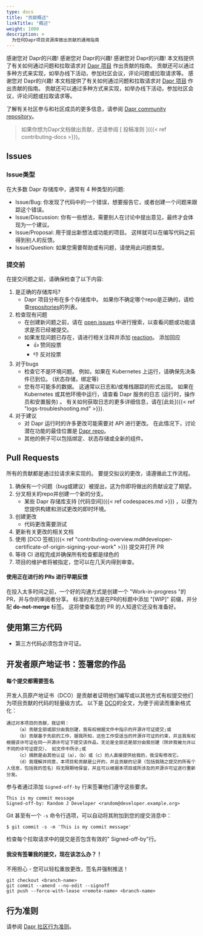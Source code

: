 ```yaml
---
type: docs
title: "贡献概述"
linkTitle: "概述"
weight: 1000
description: >
  为任何Dapr项目资源库做出贡献的通用指南
---
```


感谢您对 Dapr的兴趣! 感谢您对 Dapr的兴趣! 感谢您对 Dapr的兴趣! 本文档提供了有关如何通过问题和拉取请求对 [Dapr 项目](https://github.com/dapr) 作出贡献的指南。 贡献还可以通过多种方式来实现，如举办线下活动，参加社区会议，评论问题或拉取请求等。 感谢您对 Dapr的兴趣! 本文档提供了有关如何通过问题和拉取请求对 [Dapr 项目](https://github.com/dapr) 作出贡献的指南。 贡献还可以通过多种方式来实现，如举办线下活动，参加社区会议，评论问题或拉取请求等。

了解有关社区参与和社区成员的更多信息，请参阅 [Dapr community repository](https://github.com/dapr/community)。

> 如果你想为Dapr文档做出贡献，还请参阅 [ 投稿准则 ]({{< ref contributing-docs >}})。

## Issues

### Issue类型

在大多数 Dapr 存储库中，通常有 4 种类型的问题:

- Issue/Bug: 你发现了代码中的一个错误，想要报告它，或者创建一个问题来跟踪这个错误。
- Issue/Discussion: 你有一些想法，需要别人在讨论中提出意见，最终才会体现为一个建议。
- Issue/Proposal: 用于提出新想法或功能的项目。 这样就可以在编写代码之前得到别人的反馈。
- Issue/Question: 如果您需要帮助或有问题，请使用此问题类型。

### 提交前

在提交问题之前，请确保检查了以下内容:

1. 是正确的存储库吗?
    - Dapr 项目分布在多个存储库中。 如果你不确定哪个repo是正确的，请检查[repositories](https://github.com/dapr)的列表。
1. 检查现有问题
    - 在创建新问题之前，请在 [open issues](https://github.com/dapr/dapr/issues) 中进行搜索，以查看问题或功能请求是否已经被提交。
    - 如果发现问题已存在，请进行相关注释并添加 [reaction](https://github.com/blog/2119-add-reaction-to-pull-requests-issues-and-comments)。 添加回应
        - 👍 赞同投票
        - 👎 反对投票
1. 对于bugs
    - 检查它不是环境问题。 例如，如果在 Kubernetes 上运行，请确保先决条件已到位。 (状态存储，绑定等)
    - 您有尽可能多的数据。 这通常以日志和/或堆栈跟踪的形式出现。 如果在 Kubernetes 或其他环境中运行，请查看 Dapr 服务的日志 (运行时，操作员和安置服务) 。 有关如何获取日志的更多详细信息，请在[此处]({{< ref "logs-troubleshooting.md" >}}).
1. 对于建议
    - 对 Dapr 运行时的许多更改可能需要对 API 进行更改。 在此情况下，讨论潜在功能的最佳位置是 [Dapr repo](https://github.com/dapr/dapr)。
    - 其他的例子可以包括绑定、状态存储或全新的组件。


## Pull Requests

所有的贡献都是通过拉请求来实现的。 要提交拟议的更改，请遵循此工作流程。

1. 确保有一个问题（bug或建议）被提出，这为你即将做出的贡献设定了期望。
1. 分叉相关的repo并创建一个新的分支。
    - 某些 Dapr 存储库支持 [代码空间]({{< ref codespaces.md >}}) ，以便为您提供构建和测试更改的即时环境。
1. 创建更改
    - 代码更改需要测试
1. 更新有关更改的相关文档
1. 使用 [DCO 签核]({{< ref "contributing-overview.md#developer-certificate-of-origin-signing-your-work" >}}) 提交并打开 PR
1. 等待 CI 进程完成并确保所有检查都是绿色的
1. 项目的维护者将被指定，您可以在几天内得到审查。


#### 使用正在进行的 PRs 进行早期反馈

在投入太多时间之前，一个好的沟通方式是创建一个 "Work-in-progress "的PR，并与你的审阅者分享。 标准的方法是在PR的标题中添加 "[WIP]" 前缀，并分配 **do-not-merge** 标签。 这将使查看您的 PR 的人知道它还没有准备好。

## 使用第三方代码

- 第三方代码必须包含许可证。

## 开发者原产地证书：签署您的作品
#### 每个提交都需要签名

开发人员原产地证书（DCO）是贡献者证明他们编写或以其他方式有权提交他们为项目贡献的代码的轻量级方式。 以下是 [DCO](https://developercertificate.org/)的全文，为便于阅读而重新格式化：
```
通过对本项目的贡献，我证明：
    （a）贡献全部或部分由我创建，我有权根据文件中指示的开源许可证提交;或
    （b）贡献基于先前的工作，据我所知，这些工作受适当的开源许可证的约束，并且我有权根据该许可证在同一开源许可证下提交该作品，无论是全部还是部分由我创建（除非我被允许以不同的许可证提交）， 如文件中所示;或
    （c）捐款是由其他认证（a），（b）或（c）的人直接提供给我的，我没有修改它。
    （d）我理解并同意，本项目和贡献是公开的，并且贡献的记录（包括我随之提交的所有个人信息，包括我的签名）将无限期地保留，并且可以根据本项目或所涉及的开源许可证进行重新分发。
```
参与者通过添加 `Signed-off-by` 行来签署他们遵守这些要求。

```
This is my commit message
Signed-off-by: Random J Developer <random@developer.example.org>
```
Git 甚至有一个 `-s` 命令行选项，可以自动将其附加到您的提交消息中：
```
$ git commit -s -m 'This is my commit message'
```

检查每个拉取请求中的提交是否包含有效的" Signed-off-by"行。

#### 我没有签署我的提交，现在该怎么办？！

不用担心 - 您可以轻松重放更改，签名并强制推送！

```
git checkout <branch-name>
git commit --amend --no-edit --signoff
git push --force-with-lease <remote-name> <branch-name>
```

## 行为准则

请参阅 [Dapr 社区行为准则](https://github.com/dapr/community/blob/master/CODE-OF-CONDUCT.md)。
